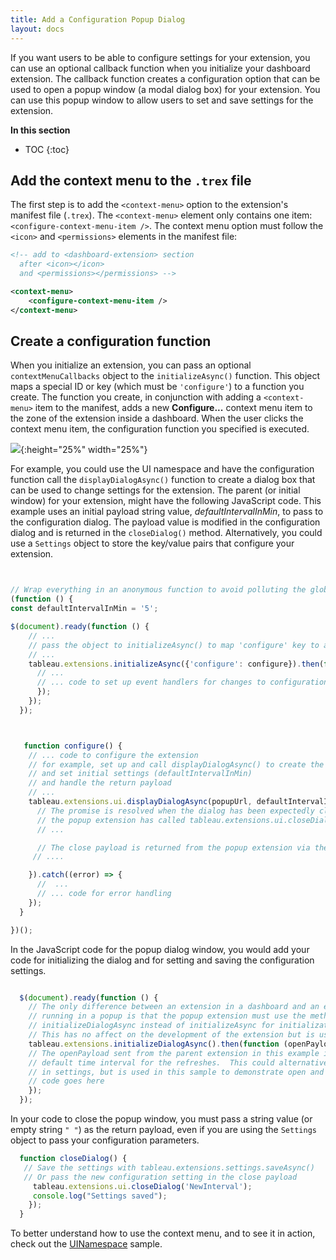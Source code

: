 ```yaml
---
title: Add a Configuration Popup Dialog
layout: docs
---
```


If you want users to be able to configure settings for your extension, you can use an optional callback function when you initialize your dashboard extension. The callback function creates a configuration option 
that can be used to open a popup window (a modal dialog box) for your extension. You can use this popup window to allow users to set and save settings for the extension. 

**In this section**

* TOC
{:toc}


## Add the context menu to the `.trex` file

The first step is to add the `<context-menu>` option to the extension's manifest file (`.trex`). The `<context-menu>` element only contains one item:  `<configure-context-menu-item />`. The context menu option must follow the `<icon>` and `<permissions>` elements in the  manifest file:
 

```xml 
<!-- add to <dashboard-extension> section
  after <icon></icon> 
  and <permissions></permissions> -->

<context-menu>
    <configure-context-menu-item />
</context-menu>

``` 


## Create a configuration function

When you initialize an extension, you can pass an optional `contextMenuCallbacks` object to the `initializeAsync()` function. 
This object maps a special ID or key (which must be `'configure'`) to a function you create.  The function you create, in conjunction 
with adding a `<context-menu>` item to the manifest, adds a new **Configure...** context menu item to the zone of the extension inside a dashboard.  When the user clicks the context menu item, the configuration function you specified is executed. 


   ![]({{site.baseurl}}/assets/extension_configure_menu.png){:height="25%" width="25%"}


For example, you could use the UI namespace and have the configuration function call the `displayDialogAsync()` function to create a dialog box that can be used to change settings for the extension. The parent (or initial window) for your extension, might have the following JavaScript code. This example uses an initial payload string value, *defaultIntervalInMin*, to pass to the configuration dialog. The payload value is modified in the configuration dialog and is returned in the `closeDialog()` method. Alternatively, you could use a `Settings` object to store the key/value pairs that configure your extension. 

```javascript


// Wrap everything in an anonymous function to avoid polluting the global namespace
(function () {
const defaultIntervalInMin = '5';

$(document).ready(function () {
    // ...
    // pass the object to initializeAsync() to map 'configure' key to a function called configure()
    // ...
    tableau.extensions.initializeAsync({'configure': configure}).then(function() {     
      // ...
	  // ... code to set up event handlers for changes to configuration 
      });
    });
  });



   function configure() { 
    // ... code to configure the extension
    // for example, set up and call displayDialogAsync() to create the configuration window 
    // and set initial settings (defaultIntervalInMin)
    // and handle the return payload 
    // ...
    tableau.extensions.ui.displayDialogAsync(popupUrl, defaultIntervalInMin, { height: 500, width: 500 }).then((closePayload) => {
      // The promise is resolved when the dialog has been expectedly closed, meaning that
      // the popup extension has called tableau.extensions.ui.closeDialog.
      // ...

      // The close payload is returned from the popup extension via the closeDialog() method.
     // ....

    }).catch((error) => {
      //  ... 
      // ... code for error handling
    });
  }

})();  

```
In the JavaScript code for the popup dialog window, you would add your code for initializing the dialog and for setting and saving the configuration settings.

```javascript

  $(document).ready(function () {
    // The only difference between an extension in a dashboard and an extension
    // running in a popup is that the popup extension must use the method
    // initializeDialogAsync instead of initializeAsync for initialization.
    // This has no affect on the development of the extension but is used internally.
    tableau.extensions.initializeDialogAsync().then(function (openPayload) {
    // The openPayload sent from the parent extension in this example is the
    // default time interval for the refreshes.  This could alternatively be stored
    // in settings, but is used in this sample to demonstrate open and close payloads.
    // code goes here
    });
  }); 

```

In your code to close the popup window, you must pass a string value (or empty string `" "`) as the return payload, even if you are using the `Settings` object to pass your configuration parameters. 

```javascript
  function closeDialog() {
   // Save the settings with tableau.extensions.settings.saveAsync()
   // Or pass the new configuration setting in the close payload
     tableau.extensions.ui.closeDialog('NewInterval');
     console.log("Settings saved");
    });
  }

```

To better understand how to use the context menu, and to see it in action, check out the [UINamespace](https://github.com/tableau/extensions-api/tree/master/Samples/UINamespace?=target="_blank") sample. 

